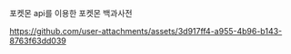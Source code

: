 포켓몬 api를 이용한 포켓몬 백과사전


https://github.com/user-attachments/assets/3d917ff4-a955-4b96-b143-8763f63dd039
